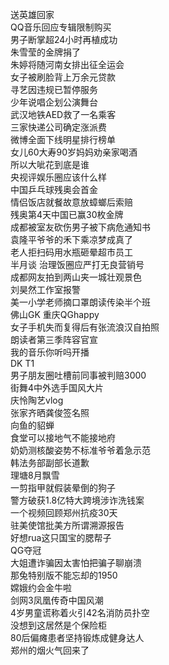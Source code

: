 送英雄回家  
QQ音乐回应专辑限制购买  
男子断掌超24小时再植成功  
朱雪莹的金牌捐了  
朱婷将随河南女排出征全运会  
女子被刷脸背上万余元贷款  
寻艺因违规已暂停服务  
少年说唱企划公演舞台  
武汉地铁AED救了一名乘客  
三家快递公司确定涨派费  
微博全面下线明星排行榜单  
女儿60大寿90岁妈妈劝亲家喝酒  
所以大呲花到底是谁  
央视评娱乐圈应该什么样  
中国乒乓球残奥会首金  
情侣饭店就餐故意放蟑螂后索赔  
残奥第4天中国已赢30枚金牌  
成都被室友砍伤男子被下病危通知书  
袁隆平爷爷的禾下乘凉梦成真了  
老人拒扫码用水瓶砸晕超市员工  
半月谈 治理饭圈应严打无良营销号  
成都网友拍到两山夹一城壮观景色  
刘昊然工作室报警  
美一小学老师摘口罩朗读传染半个班  
佛山GK 重庆QGhappy  
女子手机失而复得后有张流浪汉自拍照  
朗读者第三季阵容官宣  
我的音乐你听吗开播  
DK T1  
男子朋友圈吐槽前同事被判赔3000  
街舞4中外选手国风大片  
庆怜陶艺vlog  
张家齐晒龚俊签名照  
向鱼的貂蝉  
食堂可以接地气不能接地府  
奶奶测核酸姿势不标准爷爷着急示范  
韩法务部副部长道歉  
理塘8月飘雪  
一剪指甲就假装晕倒的狗子  
警方破获1.8亿特大跨境涉诈洗钱案  
一个视频回顾郑州抗疫30天  
驻美使馆批美方所谓溯源报告  
好想rua这只国宝的腮帮子  
QG夺冠  
大姐遭诈骗因太害怕把骗子聊崩溃  
那兔特别版不能忘却的1950  
嫦娥约会金牛啦  
剑网3凤凰传奇中国风潮  
4岁男童谎称着火引42名消防员扑空  
没想到这居然是个保险柜  
80后偏瘫患者坚持锻炼成健身达人  
郑州的烟火气回来了  
